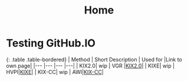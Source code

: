 ﻿---
# You don't need to edit this file, it's empty on purpose.
# Edit theme's home layout instead if you wanna make some changes
# See: https://jekyllrb.com/docs/themes/#overriding-theme-defaults
layout: default
title: Home
navigation_weight: 1
---

# Testing GitHub.IO

{: .table .table-bordered}
|   Method | Short Description	| Used for  |Link to own page|
|---	    |---	    |---      |---|
|   KIX2.0| wip	| VGR  |[KIX2.0](pages/aoci/kix2/)| 
|   KIXE| wip	| HVPI|[KIXE](pages/aoci/kixe/)| 
|   KIX-CC| wip	| AWI|[KIX-CC](pages/aoci/kixcc/)| 